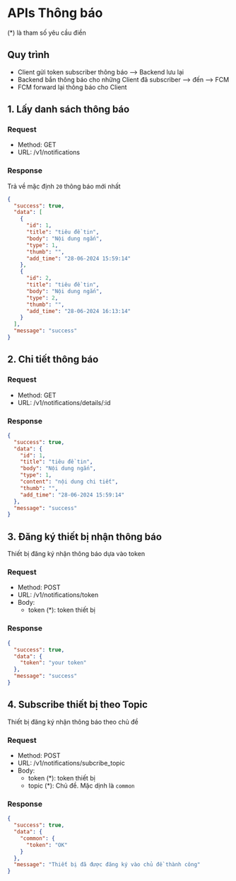 # APIs Thông báo

(\*) là tham số yêu cầu điền

## Quy trình

- Client gửi token subscriber thông báo --> Backend lưu lại
- Backend bắn thông báo cho những Client đã subscriber --> đến --> FCM
- FCM forward lại thông báo cho Client

## 1. Lấy danh sách thông báo

### Request

- Method: GET
- URL: /v1/notifications

### Response

Trả về mặc định `20` thông báo mới nhất

```json
{
  "success": true,
  "data": [
    {
      "id": 1,
      "title": "tiêu đề tin",
      "body": "Nội dung ngắn",
      "type": 1,
      "thumb": "",
      "add_time": "28-06-2024 15:59:14"
    },
    {
      "id": 2,
      "title": "tiêu đề tin",
      "body": "Nội dung ngắn",
      "type": 2,
      "thumb": "",
      "add_time": "28-06-2024 16:13:14"
    }
  ],
  "message": "success"
}
```

## 2. Chi tiết thông báo

### Request

- Method: GET
- URL: /v1/notifications/details/:id

### Response

```json
{
  "success": true,
  "data": {
    "id": 1,
    "title": "tiêu đề tin",
    "body": "Nội dung ngắn",
    "type": 1,
    "content": "nội dung chi tiết",
    "thumb": "",
    "add_time": "28-06-2024 15:59:14"
  },
  "message": "success"
}
```

## 3. Đăng ký thiết bị nhận thông báo

Thiết bị đăng ký nhận thông báo dựa vào token

### Request

- Method: POST
- URL: /v1/notifications/token
- Body:
  - token (\*): token thiết bị

### Response

```json
{
  "success": true,
  "data": {
    "token": "your token"
  },
  "message": "success"
}
```

## 4. Subscribe thiết bị theo Topic

Thiết bị đăng ký nhận thông báo theo chủ đề

### Request

- Method: POST
- URL: /v1/notifications/subcribe_topic
- Body:
  - token (\*): token thiết bị
  - topic (\*): Chủ đề. Mặc dịnh là `common`

### Response

```json
{
  "success": true,
  "data": {
    "common": {
      "token": "OK"
    }
  },
  "message": "Thiết bị đã được đăng ký vào chủ đề thành công"
}
```
